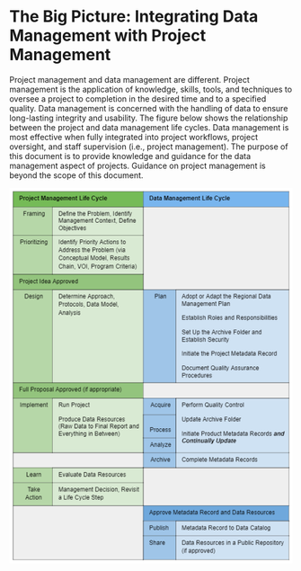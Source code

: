 # The Big Picture: Integrating Data Management with Project Management

Project management and data management are different. Project management is the application of knowledge, skills, tools, and techniques to oversee a project to completion in the desired time and to a specified quality. Data management is concerned with the handling of data to ensure long-lasting integrity and usability. The figure below shows the relationship between the project and data management life cycles. Data management is most effective when fully integrated into project workflows, project oversight, and staff supervision (i.e., project management). The purpose of this document is to provide knowledge and guidance for the data management aspect of projects. Guidance on project management is beyond the scope of this document.

![Integrating Data Management with Project Management.  ](../.gitbook/assets/Figure1.PNG)
